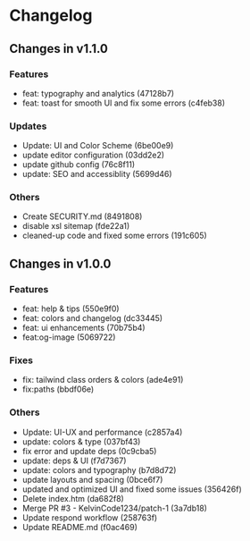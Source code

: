 # Changelog

## Changes in v1.1.0

### Features

- feat: typography and analytics (47128b7)
- feat: toast for smooth UI and fix some errors (c4feb38)

### Updates

- Update: UI and Color Scheme (6be00e9)
- update editor configuration (03dd2e2)
- update github config (76c8f11)
- update: SEO and accessiblity (5699d46)

### Others

- Create SECURITY.md (8491808)
- disable xsl sitemap (fde22a1)
- cleaned-up code and fixed some errors (191c605)

## Changes in v1.0.0

### Features

- feat: help & tips (550e9f0)
- feat: colors and changelog (dc33445)
- feat: <!--support for colors unsupported by tinycolor and--> ui enhancements (70b75b4)
- feat:og-image (5069722)

### Fixes

- fix: tailwind class orders & colors (ade4e91)
- fix:paths (bbdf06e)

### Others

- Update: UI-UX and performance (c2857a4)
- update: colors & type (037bf43)
- fix error and update deps (0c9cba5)
- update: deps & UI (f7d7367)
- update: colors and typography (b7d8d72)
- update layouts and spacing (0bce6f7)
- updated and optimized UI and fixed some issues (356426f)
- Delete index.htm (da682f8)
- Merge PR #3 - KelvinCode1234/patch-1 (3a7db18)
- Update respond workflow (258763f)
- Update README.md (f0ac469)
